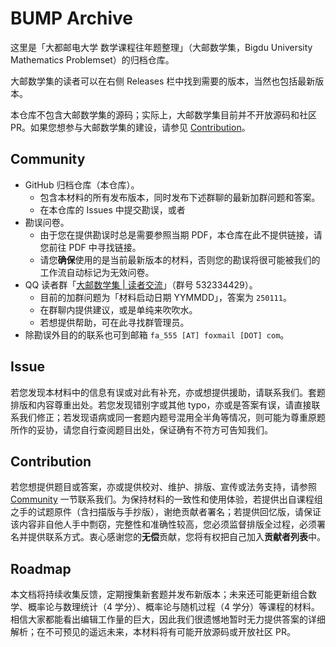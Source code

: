 # BUMP Archive

这里是「大都邮电大学 数学课程往年题整理」（大邮数学集，Bigdu University Mathematics Problemset）的归档仓库。

大邮数学集的读者可以在右侧 Releases 栏中找到需要的版本，当然也包括最新版本。

本仓库不包含大邮数学集的源码；实际上，大邮数学集目前并不开放源码和社区 PR。如果您想参与大邮数学集的建设，请参见 [Contribution](#Contribution)。

## Community

- GitHub 归档仓库（本仓库）。
  - 包含本材料的所有发布版本，同时发布下述群聊的最新加群问题和答案。
  - 在本仓库的 Issues 中提交勘误，或者
- 勘误问卷。
  - 由于您在提供勘误时总是需要参照当期 PDF，本仓库在此不提供链接，请您前往 PDF 中寻找链接。
  - 请您**确保**使用的是当前最新版本的材料，否则您的勘误将很可能被我们的工作流自动标记为无效问卷。
- QQ 读者群「[大邮数学集 | 读者交流](https://qm.qq.com/q/nrS4NoT8VG)」（群号 532334429）。
    - 目前的加群问题为「材料启动日期 YYMMDD」，答案为 `250111`。
  - 在群聊内提供建议，或是单纯来吹吹水。
  - 若想提供帮助，可在此寻找群管理员。
- 除勘误外目的的联系也可到邮箱 `fa_555 [AT] foxmail [DOT] com`。

## Issue

若您发现本材料中的信息有误或对此有补充，亦或想提供援助，请联系我们。套题排版和内容尊重出处。若您发现错别字或其他 typo，亦或是答案有误，请直接联系我们修正；若发现语病或同一套题内题号混用全半角等情况，则可能为尊重原题所作的妥协，请您自行查阅题目出处，保证确有不符方可告知我们。

## Contribution

若您想提供题目或答案，亦或提供校对、维护、排版、宣传或法务支持，请参照 [Community](#Community) 一节联系我们。为保持材料的一致性和使用体验，若提供出自课程组之手的试题原件（含扫描版与手抄版），谢绝贡献者署名；若提供回忆版，请保证该内容非自他人手中剽窃，完整性和准确性较高，您必须监督排版全过程，必须署名并提供联系方式。衷心感谢您的**无偿**贡献，您将有权把自己加入**贡献者列表**中。

## Roadmap

本文档将持续收集反馈，定期搜集新套题并发布新版本；未来还可能更新组合数学、概率论与数理统计（4 学分）、概率论与随机过程（4 学分）等课程的材料。相信大家都能看出编辑工作量的巨大，因此我们很遗憾地暂时无力提供答案的详细解析；在不可预见的遥远未来，本材料将有可能开放源码或开放社区 PR。

